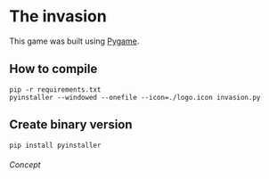 # The invasion
This game was built using [Pygame](https://www.pygame.org/).

## How to compile
```
pip -r requirements.txt
pyinstaller --windowed --onefile --icon=./logo.icon invasion.py
```

## Create binary version
```
pip install pyinstaller
```

###### Concept